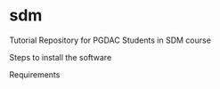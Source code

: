 # sdm
Tutorial Repository for PGDAC Students in SDM course

Steps to install the software

Requirements
